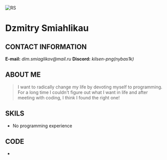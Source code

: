![**RS**](https://cloud.mail.ru/attaches/17197838691801677484%3B0%3B1?folder-id=500015&x-email=dim.smiaglikov%40mail.ru&cvg=f)
# __Dzmitry Smiahlikau__

## CONTACT INFORMATION
  **E-mail:** _dim.smiaglikov@mail.ru_ **Discord:** _kilsen-png(nybas1k)_

## **ABOUT ME**
>I want to radically change my life by devoting myself to programming. For a long time I couldn't figure out what I want in life and after meeting with coding, I think I found the right one!

## **SKILS**
- No programming experience
## **CODE**
- 


 
